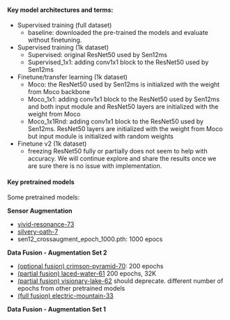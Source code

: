 #### Key model architectures and terms:
-   Supervised training (full dataset)
    -   baseline: downloaded the pre-trained the models and evaluate without finetuning.
-   Supervised training (1k dataset)
    -   Supervised: original ResNet50 used by Sen12ms
    -   Supervised_1x1: adding conv1x1 block to the ResNet50 used by Sen12ms
-   Finetune/transfer learning (1k dataset)
    -   Moco: the ResNet50 used by Sen12ms is initialized with the weight from Moco backbone
    -   Moco_1x1: adding conv1x1 block to the ResNet50 used by Sen12ms and both input module and ResNet50 layers are initialized with the weight from Moco
    -   Moco_1x1Rnd: adding conv1x1 block to the ResNet50 used by Sen12ms. ResNet50 layers are initialized with the weight from Moco but input module is initialized with random weights
-   Finetune v2 (1k dataset)
    -   freezing ResNet50 fully or partially does not seem to help with accuracy. We will continue explore and share the results once we are sure there is no issue with implementation.


#### Key pretrained models 

Some pretrained models: 

**Sensor Augmentation** 
- [vivid-resonance-73](https://wandb.ai/cjrd/BDOpenSelfSup-tools/runs/3qjvxo2p)
- [silvery-oath-7](https://wandb.ai/cal-capstone/hpt2/runs/2rr3864e) 
- sen12_crossaugment_epoch_1000.pth: 1000 epocs 

**Data Fusion - Augmentation Set 2**
- [(optional fusion) crimson-pyramid-70](https://wandb.ai/cal-capstone/hpt4/runs/2iu8yfs6): 200 epochs 
- [(partial fusion) laced-water-61](https://wandb.ai/cal-capstone/hpt4/runs/367tz8vs) 200 epochs, 32K
- [(partial fusion) visionary-lake-62](https://wandb.ai/cal-capstone/hpt4/runs/1srlc7jr/overview?workspace=user-taeil)  should deprecate. different number of epochs from other pretrained models 
- [(full fusion) electric-mountain-33](https://wandb.ai/cal-capstone/hpt4/runs/ak0xdbfu)

**Data Fusion - Augmentation Set 1**